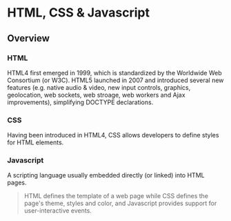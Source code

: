 # HTML, CSS & Javascript

## Overview

### HTML

HTML4 first emerged in 1999, which is standardized by the Worldwide Web Consortium (or W3C). HTML5 launched in 2007 and introduced several new features (e.g. native audio & video, new input controls, graphics, geolocation, web sockets, web stroage, web workers and Ajax improvements), simplifying DOCTYPE declarations.

### CSS

Having been introduced in HTML4, CSS allows developers to define styles for HTML elements.

### Javascript

A scripting language usually embedded directly (or linked) into HTML pages.

> HTML defines the template of a web page while CSS defines the page's theme, styles and color, and Javascript provides support for user-interactive events.
